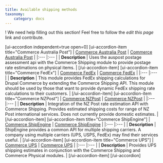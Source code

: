 ```yaml
---
title: Available shipping methods
taxonomy:
    category: docs
---
```


! We need help filling out this section! Feel free to follow the *edit this page* link and contribute.


[ui-accordion independent=true open=0]
[ui-accordion-item title="Commerce Australia Post"]
| [Commerce Australia Post] | [Commerce Australia Post] |
|:--- |:--- |
| **Description** | Uses the auspost postage assessment api with the Commerce Shipping module to provide postage rate estimations on physical items. | 
[/ui-accordion-item]
[ui-accordion-item title="Commerce FedEx"]
| [Commerce FedEx] | [Commerce FedEx] |
|:--- |:--- |
| **Description** | This module provides FedEx shipping calculations for Drupal Commerce by extending the Commerce Shipping API. This module should be used by those that want to provide dynamic FedEx shipping rate calculations to their customers. | 
[/ui-accordion-item]
[ui-accordion-item title="Commerce NZPost"]
| [Commerce NZPost] | [Commerce NZPost] |
|:--- |:--- |
| **Description** | Integration of the NZ Post rate estimation API with Commerce Shipping. Provides estimated shipping costs for range of NZ Post international services. Does not currently provide domestic estimates. | 
[/ui-accordion-item]
[ui-accordion-item title="Commerce ShipEngine"]
| [Commerce ShipEngine] | [Commerce ShipEngine] |
|:--- |:--- |
| **Description** | ShipEngine provides a common API for multiple shipping carriers. A company using multiple carriers (UPS, USPS, FedEx) may find their services useful. | 
[/ui-accordion-item]
[ui-accordion-item title="Commerce UPS"]
| [Commerce UPS] | [Commerce UPS] |
|:--- |:--- |
| **Description** | Provides UPS shipping estimates in conjunction with the Commerce Shipping and Commerce Physical modules. | 
[/ui-accordion-item]
[/ui-accordion]

[Commerce Australia Post]: https://www.drupal.org/project/commerce_auspost
[Commerce FedEx]: https://www.drupal.org/project/commerce_fedex
[Commerce NZPost]: https://www.drupal.org/project/commerce_nzpost
[Commerce ShipEngine]: https://www.drupal.org/project/commerce_shipengine
[Commerce UPS]: https://www.drupal.org/project/commerce_ups